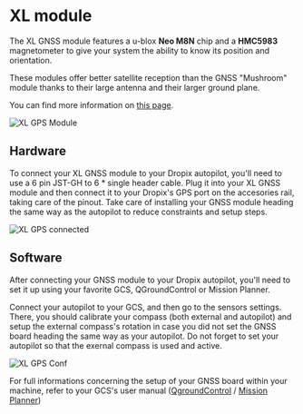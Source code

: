 # XL module

The XL GNSS module features a u-blox **Neo M8N** chip and a **HMC5983** magnetometer to give your system the ability to know its position and orientation.

These modules offer better satellite reception than the GNSS "Mushroom" module thanks to their large antenna and their larger ground plane.

You can find more information on [this page](https://drotek.com/shop/en/drotek-parts/613-ublox-neo-m8n-gps-hmc5983-compass-xl.html?search_query=ublox&results=18).

![XL GPS Module](https://github.com/drotek/dropix-user-guide/tree/ca9b0b8ce7017adbce2d4b0a6b715497d63cadf8/option/gps/images/xl.jpg?raw=true)

## Hardware

To connect your XL GNSS module to your Dropix autopilot, you'll need to use a 6 pin JST-GH to 6 \* single header cable. Plug it into your XL GNSS module and then connect it to your Dropix's GPS port on the accesories rail, taking care of the pinout. Take care of installing your GNSS module heading the same way as the autopilot to reduce constraints and setup steps.

![XL GPS connected](https://github.com/drotek/dropix-user-guide/tree/ca9b0b8ce7017adbce2d4b0a6b715497d63cadf8/option/gps/images/xlcon.jpg?raw=true)

## Software

After connecting your GNSS module to your Dropix autopilot, you'll need to set it up using your favorite GCS, QGroundControl or Mission Planner.

Connect your autopilot to your GCS, and then go to the sensors settings. There, you should calibrate your compass \(both external and autopilot\) and setup the external compass's rotation in case you did not set the GNSS board heading the same way as your autopilot. Do not forget to set your autopilot so that the exernal compass is used and active.

![XL GPS Conf](https://github.com/drotek/dropix-user-guide/tree/ca9b0b8ce7017adbce2d4b0a6b715497d63cadf8/option/gps/images/xl1.jpg?raw=true)

For full informations concerning the setup of your GNSS board within your machine, refer to your GCS's user manual \([QgroundControl](https://docs.qgroundcontrol.com/en/) / [Mission Planner](http://ardupilot.org/planner/docs/mission-planner-overview.html)\)

